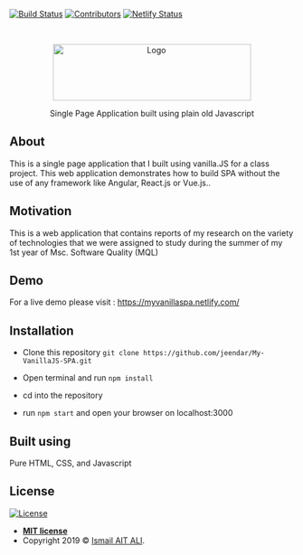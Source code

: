[![Build Status][build-shield]]()
[![Contributors][contributors-shield]]()
[![Netlify Status](https://api.netlify.com/api/v1/badges/fb17d99d-3abb-4ec8-b965-9ade814f269b/deploy-status)](https://app.netlify.com/sites/myvanillaspa/deploys)


<!-- PROJECT LOGO -->
<br />
<p align="center">
  <a href="https://github.com/othneildrew/Best-README-Template" >
    <img src="https://i.imgur.com/IcBR6FH.png" alt="Logo" width="350" height="100" />
  </a>

  <p align="center">Single Page Application built using plain old Javascript
    <br />
  </p>
</p>


## About
This is a single page application that I built using vanilla.JS for a class project. This web application demonstrates how to build SPA without the use of any framework like Angular, React.js or Vue.js..

## Motivation
This is a web application that contains reports of my research on the variety of technologies that we were assigned to study during the summer of my 1st year of Msc. Software Quality (MQL)

## Demo
For a live demo please visit : 
https://myvanillaspa.netlify.com/

## Installation

- Clone this repository  `git clone https://github.com/jeendar/My-VanillaJS-SPA.git`
    
- Open terminal and run `npm install`
    
- cd into the repository 

- run `npm start` and open your browser on localhost:3000

## Built using
Pure HTML, CSS, and Javascript


## License
[![License](http://img.shields.io/:license-mit-blue.svg?style=flat-square)](http://badges.mit-license.org)

- **[MIT license](http://opensource.org/licenses/mit-license.php)**
- Copyright 2019 © <a href="https://github.com/jeendar" target="_blank">Ismail AIT ALI</a>.

<!-- MARKDOWN LINKS & IMAGES -->
[build-shield]: https://img.shields.io/badge/build-passing-brightgreen.svg?style=flat-square
[contributors-shield]: https://img.shields.io/badge/contributors-1-orange.svg?style=flat-square
[license-shield]: https://img.shields.io/badge/license-MIT-blue.svg?style=flat-square
[license-url]: https://choosealicense.com/licenses/mit
[product-screenshot]: https://raw.githubusercontent.com/othneildrew/Best-README-Template/master/screenshot.png
[travis-image]: https://img.shields.io/travis/dbader/node-datadog-metrics/master.svg?style=flat-square
[travis-url]: https://travis-ci.org/dbader/node-datadog-metrics

